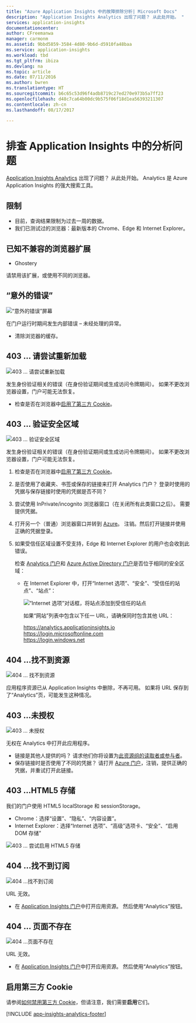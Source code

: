 ```yaml
---
title: "Azure Application Insights 中的故障排除分析| Microsoft Docs"
description: "Application Insights Analytics 出现了问题？ 从此处开始。 "
services: application-insights
documentationcenter: 
author: CFreemanwa
manager: carmonm
ms.assetid: 9bbd5859-3584-4d80-9b6d-d5910fa48baa
ms.service: application-insights
ms.workload: tbd
ms.tgt_pltfrm: ibiza
ms.devlang: na
ms.topic: article
ms.date: 07/11/2016
ms.author: bwren
ms.translationtype: HT
ms.sourcegitcommit: b6c65c53d96f4adb8719c27ed270e973b5a7ff23
ms.openlocfilehash: d48c7ca64b00dc9b575f06f18d1ea56393211307
ms.contentlocale: zh-cn
ms.lasthandoff: 08/17/2017

---
```

# <a name="troubleshoot-analytics-in-application-insights"></a>排查 Application Insights 中的分析问题
[Application Insights Analytics](app-insights-analytics.md) 出现了问题？ 从此处开始。 Analytics 是 Azure Application Insights 的强大搜索工具。

## <a name="limits"></a>限制
* 目前，查询结果限制为过去一周的数据。
* 我们已测试过的浏览器：最新版本的 Chrome、Edge 和 Internet Explorer。

## <a name="known-incompatible-browser-extensions"></a>已知不兼容的浏览器扩展
* Ghostery

请禁用该扩展，或使用不同的浏览器。

## <a name="e-a"></a>“意外的错误”
![“意外的错误”屏幕](./media/app-insights-analytics-troubleshooting/010.png)

在门户运行时期间发生内部错误 – 未经处理的异常。

* 清除浏览器的缓存。 

## <a name="e-b"></a>403 ... 请尝试重新加载
![403 ... 请尝试重新加载](./media/app-insights-analytics-troubleshooting/020.png)

发生身份验证相关的错误（在身份验证期间或生成访问令牌期间）。 如果不更改浏览器设置，门户可能无法恢复。

* 检查是否在浏览器中[启用了第三方 Cookie](#cookies)。 

## <a name="authentication"></a>403 ... 验证安全区域
![403 ... 验证安全区域](./media/app-insights-analytics-troubleshooting/030.png)

发生身份验证相关的错误（在身份验证期间或生成访问令牌期间）。 如果不更改浏览器设置，门户可能无法恢复。

1. 检查是否在浏览器中[启用了第三方 Cookie](#cookies)。 
2. 是否使用了收藏夹、书签或保存的链接来打开 Analytics 门户？ 登录时使用的凭据与保存链接时使用的凭据是否不同？
3. 尝试使用 InPrivate/incognito 浏览器窗口（在关闭所有此类窗口之后）。 需要提供凭据。 
4. 打开另一个（普通）浏览器窗口并转到 [Azure](https://portal.azure.com)。 注销。然后打开链接并使用正确的凭据登录。
5. 如果受信任区域设置不受支持，Edge 和 Internet Explorer 的用户也会收到此错误。
   
    检查 [Analytics 门户](https://analytics.applicationinsights.io)和 [Azure Active Directory 门户](https://portal.azure.com)是否位于相同的安全区域：
   
   * 在 Internet Explorer 中，打开“Internet 选项”、“安全”、“受信任的站点”、“站点”：
     
     ![“Internet 选项”对话框，将站点添加到受信任的站点](./media/app-insights-analytics-troubleshooting/033.png)
     
     如果“网站”列表中包含以下任一 URL，请确保同时包含其他 URL：
     
     https://analytics.applicationinsights.io<br/>
     https://login.microsoftonline.com<br/>
     https://login.windows.net

## <a name="e-d"></a>404 ...找不到资源
![404 ... 找不到资源](./media/app-insights-analytics-troubleshooting/040.png)

应用程序资源已从 Application Insights 中删除，不再可用。 如果将 URL 保存到了“Analytics”页，可能发生这种情况。

## <a name="e-e"></a>403 ...未授权
![403 ... 未授权](./media/app-insights-analytics-troubleshooting/050.png)

无权在 Analytics 中打开此应用程序。

* 链接是其他人提供的吗？ 请求他们你将设置为[此资源组的读取者或参与者](app-insights-resources-roles-access-control.md)。
* 保存链接时是否使用了不同的凭据？ 请打开 [Azure 门户](https://portal.azure.com)，注销，提供正确的凭据，并重试打开此链接。

## <a name="html-storage"></a>403 ...HTML5 存储
我们的门户使用 HTML5 localStorage 和 sessionStorage。

* Chrome：选择“设置”、“隐私”、“内容设置”。
* Internet  Explorer：选择“Internet 选项”、“高级”选项卡、“安全”、“启用 DOM 存储”

![403 ... 尝试启用 HTML5 存储](./media/app-insights-analytics-troubleshooting/060.png)

## <a name="e-g"></a>404 ...找不到订阅
![404 ...找不到订阅](./media/app-insights-analytics-troubleshooting/070.png)

URL 无效。 

* 在 [Application Insights 门户](https://portal.azure.com)中打开应用资源。 然后使用“Analytics”按钮。

## <a name="e-h"></a>404 ... 页面不存在
![404 ...页面不存在](./media/app-insights-analytics-troubleshooting/080.png)

URL 无效。

* 在 [Application Insights 门户](https://portal.azure.com)中打开应用资源。 然后使用“Analytics”按钮。

## <a name="cookies"></a>启用第三方 Cookie
  请参阅[如何禁用第三方 Cookie](http://www.digitalcitizen.life/how-disable-third-party-cookies-all-major-browsers)，但请注意，我们需要**启用**它们。


[!INCLUDE [app-insights-analytics-footer](../../includes/app-insights-analytics-footer.md)]


